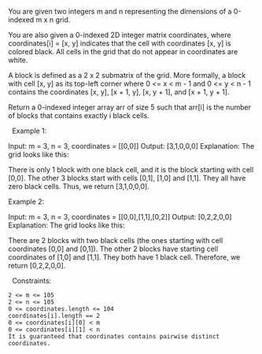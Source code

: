 You are given two integers m and n representing the dimensions of a 0-indexed m x n grid.

You are also given a 0-indexed 2D integer matrix coordinates, where coordinates[i] = [x, y] indicates that the cell with coordinates [x, y] is colored black. All cells in the grid that do not appear in coordinates are white.

A block is defined as a 2 x 2 submatrix of the grid. More formally, a block with cell [x, y] as its top-left corner where 0 <= x < m - 1 and 0 <= y < n - 1 contains the coordinates [x, y], [x + 1, y], [x, y + 1], and [x + 1, y + 1].

Return a 0-indexed integer array arr of size 5 such that arr[i] is the number of blocks that contains exactly i black cells.

 
Example 1:

Input: m = 3, n = 3, coordinates = [[0,0]]
Output: [3,1,0,0,0]
Explanation: The grid looks like this:

There is only 1 block with one black cell, and it is the block starting with cell [0,0].
The other 3 blocks start with cells [0,1], [1,0] and [1,1]. They all have zero black cells. 
Thus, we return [3,1,0,0,0]. 


Example 2:

Input: m = 3, n = 3, coordinates = [[0,0],[1,1],[0,2]]
Output: [0,2,2,0,0]
Explanation: The grid looks like this:

There are 2 blocks with two black cells (the ones starting with cell coordinates [0,0] and [0,1]).
The other 2 blocks have starting cell coordinates of [1,0] and [1,1]. They both have 1 black cell.
Therefore, we return [0,2,2,0,0].


 
Constraints:


	2 <= m <= 105
	2 <= n <= 105
	0 <= coordinates.length <= 104
	coordinates[i].length == 2
	0 <= coordinates[i][0] < m
	0 <= coordinates[i][1] < n
	It is guaranteed that coordinates contains pairwise distinct coordinates.

